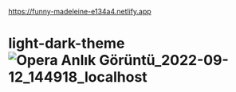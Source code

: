 https://funny-madeleine-e134a4.netlify.app

# light-dark-theme![Opera Anlık Görüntü_2022-09-12_144918_localhost](https://user-images.githubusercontent.com/106493499/189645943-d0232057-9906-4893-9e75-bcbf70a5d35e.png)
